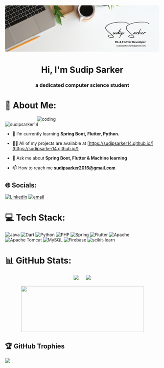 ![logo](https://github.com/sudipsarker14/sudipsarker14/blob/main/Banner_Two.png)
<h1 align="center">Hi, I'm Sudip Sarker</h1>
<h3 align="center">a dedicated computer science student</h3>

# 💫 About Me:
<img align="right" alt="coding" width="400" src="https://static.wixstatic.com/media/b313a9_89ebec0c5f384c65a9551f0c1ec18ca9~mv2.gif">

<p align="left"> <img src="https://komarev.com/ghpvc/?username=sudipsarker14&label=Profile%20views&color=7dab44&style=flat" alt="sudipsarker14" /> </p>

- 🌱 I’m currently learning **Spring Boot, Flutter, Python.** 

- 👨‍💻 All of my projects are available at [https://sudipsarker14.github.io/](https://sudipsarker14.github.io/)

- 💬 Ask me about **Spring Boot, Flutter & Machine learning**

- 📫 How to reach me **sudipsarker2016@gmail.com**

## 🌐 Socials:
[![LinkedIn](https://img.shields.io/badge/LinkedIn-%230077B5.svg?logo=linkedin&logoColor=white)](https://linkedin.com/in/https://www.linkedin.com/in/sudipsarker14/) [![email](https://img.shields.io/badge/Email-D14836?logo=gmail&logoColor=white)](mailto:sudipsarker2016@gmail.com) 

# 💻 Tech Stack:
![Java](https://img.shields.io/badge/java-%23ED8B00.svg?style=plastic&logo=openjdk&logoColor=white) ![Dart](https://img.shields.io/badge/dart-%230175C2.svg?style=plastic&logo=dart&logoColor=white) ![Python](https://img.shields.io/badge/python-3670A0?style=plastic&logo=python&logoColor=ffdd54) ![PHP](https://img.shields.io/badge/php-%23777BB4.svg?style=plastic&logo=php&logoColor=white) ![Spring](https://img.shields.io/badge/spring-%236DB33F.svg?style=plastic&logo=spring&logoColor=white) ![Flutter](https://img.shields.io/badge/Flutter-%2302569B.svg?style=plastic&logo=Flutter&logoColor=white) ![Apache](https://img.shields.io/badge/apache-%23D42029.svg?style=plastic&logo=apache&logoColor=white) ![Apache Tomcat](https://img.shields.io/badge/apache%20tomcat-%23F8DC75.svg?style=plastic&logo=apache-tomcat&logoColor=black) ![MySQL](https://img.shields.io/badge/mysql-4479A1.svg?style=plastic&logo=mysql&logoColor=white) ![Firebase](https://img.shields.io/badge/firebase-a08021?style=plastic&logo=firebase&logoColor=ffcd34) ![scikit-learn](https://img.shields.io/badge/scikit--learn-%23F7931E.svg?style=plastic&logo=scikit-learn&logoColor=white)
# 📊 GitHub Stats:
<div align="center">
  <img src="https://github-readme-stats.vercel.app/api?username=sudipsarker14&theme=blueberry&hide_border=false&include_all_commits=true&count_private=true" height="150" style="margin-right: 10px;"/>
  <img src="https://nirzak-streak-stats.vercel.app/?user=sudipsarker14&theme=blueberry&hide_border=false" height="150" style="margin-left: 10px;"/>
    <br/><br/>
  <img src="https://github-readme-stats.vercel.app/api/top-langs/?username=sudipsarker14&theme=blueberry&hide_border=false&include_all_commits=true&count_private=true&layout=compact" width="400" height="150"/>
</div>



## 🏆 GitHub Trophies
![](https://github-profile-trophy.vercel.app/?username=sudipsarker14&theme=radical&no-frame=true&no-bg=false&margin-w=4)

<!-- Proudly created with GPRM ( https://gprm.itsvg.in ) -->
